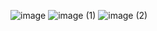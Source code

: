 ![image](https://user-images.githubusercontent.com/87049807/145340795-f1452c60-ba1f-4444-8b1a-d5143982cee8.png)
![image (1)](https://user-images.githubusercontent.com/87049807/145340800-718b60e4-a534-4213-a630-ef4c5ad5a3a7.png)
![image (2)](https://user-images.githubusercontent.com/87049807/145340805-b14afc61-ca90-46f9-8b5b-af5257a73e15.png)
